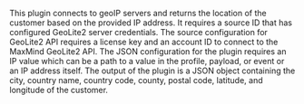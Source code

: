 This plugin connects to geoIP servers and returns the location of the customer based on the provided IP address. It requires a source ID that has configured GeoLite2 server credentials. The source configuration for GeoLite2 API requires a license key and an account ID to connect to the MaxMind GeoLite2 API. The JSON configuration for the plugin requires an IP value which can be a path to a value in the profile, payload, or event or an IP address itself. The output of the plugin is a JSON object containing the city, country name, country code, county, postal code, latitude, and longitude of the customer.

